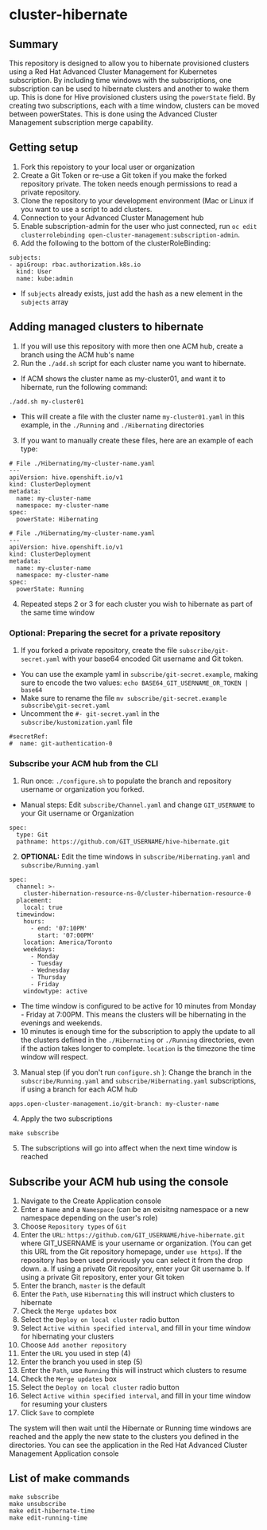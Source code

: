 # cluster-hibernate

## Summary
This repository is designed to allow you to hibernate provisioned clusters using a Red Hat Advanced Cluster Management for Kubernetes subscription. By including time
windows with the subscriptions, one subscription can be used to hibernate clusters and another to wake them up. This is done for Hive provisioned clusters using the `powerState` field.
By creating two subscriptions, each with a time window, clusters can be moved between powerStates. This is done using the Advanced Cluster Management subscription merge capability.

## Getting setup
1. Fork this repoistory to your local user or organization
2. Create a Git Token or re-use a Git token if you make the forked repository private. The token needs enough permissions to read a private repository.
3. Clone the repository to your development environment (Mac or Linux if you want to use a script to add clusters.
4. Connection to your Advanced Cluster Management hub
5. Enable subscription-admin for the user who just connected, run `oc edit clusterrolebinding open-cluster-management:subscription-admin`.
6. Add the following to the bottom of the clusterRoleBinding:
```
subjects:
- apiGroup: rbac.authorization.k8s.io
  kind: User
  name: kube:admin
```
  - If `subjects` already exists, just add the hash as a new element in the `subjects` array
## Adding managed clusters to hibernate
1. If you will use this repository with more then one ACM hub, create a branch using the ACM hub's name
2. Run the `./add.sh` script for each cluster name you want to hibernate.
  - If ACM shows the cluster name as my-cluster01, and want it to hibernate, run the following command:
  ```
  ./add.sh my-cluster01
  ```
  - This will create a file with the cluster name `my-cluster01.yaml` in this example, in the `./Running` and `./Hibernating` directories
3. If you want to manually create these files, here are an example of each type:
```
# File ./Hibernating/my-cluster-name.yaml
---
apiVersion: hive.openshift.io/v1
kind: ClusterDeployment
metadata:
  name: my-cluster-name
  namespace: my-cluster-name
spec:
  powerState: Hibernating
```
```
# File ./Hibernating/my-cluster-name.yaml
---
apiVersion: hive.openshift.io/v1
kind: ClusterDeployment
metadata:
  name: my-cluster-name
  namespace: my-cluster-name
spec:
  powerState: Running
```
4. Repeated steps 2 or 3 for each cluster you wish to hibernate as part of the same time window

### Optional: Preparing the secret for a private repository
1. If you forked a private repository, create the file `subscribe/git-secret.yaml` with your base64 encoded Git username and Git token.
  - You can use the example yaml in `subscribe/git-secret.example`, making sure to encode the two values: `echo BASE64_GIT_USERNAME_OR_TOKEN | base64`
  - Make sure to rename the file `mv subscribe/git-secret.example subscribe\git-secret.yaml`
  - Uncomment the `#- git-secret.yaml` in the `subscribe/kustomization.yaml` file
  ```
  #secretRef:
  #  name: git-authentication-0
  ```

### Subscribe your ACM hub from the CLI
1. Run once: `./configure.sh` to populate the branch and repository username or organization you forked. 
  - Manual steps: Edit `subscribe/Channel.yaml` and change `GIT_USERNAME` to your Git username or Organization
```
spec:
  type: Git
  pathname: https://github.com/GIT_USERNAME/hive-hibernate.git
```
2. **OPTIONAL:** Edit the time windows in `subscribe/Hibernating.yaml` and `subscribe/Running.yaml`
```
spec:
  channel: >-
    cluster-hibernation-resource-ns-0/cluster-hibernation-resource-0
  placement:
    local: true
  timewindow:
    hours:
      - end: '07:10PM'
        start: '07:00PM'
    location: America/Toronto
    weekdays:
      - Monday
      - Tuesday
      - Wednesday
      - Thursday
      - Friday
    windowtype: active
```
  - The time window is configured to be active for 10 minutes from Monday - Friday at 7:00PM. This means the clusters will be hibernating in the evenings and weekends.
  - 10 minutes is enough time for the subscription to apply the update to all the clusters defined in the `./Hibernating` or `./Running` directories, even if the action takes longer to complete.  `location` is the timezone the time window will respect.
3. Manual step (if you don't run `configure.sh` ): Change the branch in the `subscribe/Running.yaml` and `subscribe/Hibernating.yaml` subscriptions, if using a branch for each ACM hub
```
apps.open-cluster-management.io/git-branch: my-cluster-name
```
4. Apply the two subscriptions
```
make subscribe
```
5. The subscriptions will go into affect when the next time window is reached

## Subscribe your ACM hub using the console
1. Navigate to the Create Application console
2. Enter a `Name` and a `Namespace` (can be an exisitng namespace or a new namespace depending on the user's role)
3. Choose `Repository types` of `Git`
4. Enter the `URL`: `https://github.com/GIT_USERNAME/hive-hibernate.git` where GIT_USERNAME is your username or organization. (You can get this URL from the Git repository homepage, under `use https`). If the repository has been used previously you can select it from the drop down.
  a. If using a private Git repository, enter your Git username
  b. If using a private Git repository, enter your Git token
5. Enter the branch, `master` is the default
6. Enter the `Path`, use `Hibernating` this will instruct which clusters to hibernate
7. Check the `Merge updates` box
8. Select the `Deploy on local cluster`  radio button
9. Select `Active within specified interval`, and fill in your time window for hibernating your clusters
10. Choose `Add another repository`
11. Enter the `URL` you used in step (4)
12. Enter the branch you used in step (5)
13. Enter the `Path`, use `Running` this will instruct which clusters to resume
14. Check the `Merge updates` box
15. Select the `Deploy on local cluster` radio button
16. Select `Active within specified interval`, and fill in your time window for resuming your clusters
17. Click `Save` to complete

The system will then wait until the Hibernate or Running time windows are reached and the apply the new state to the clusters you defined in the directories. You can see the application in the Red Hat Advanced Cluster Management Application console

## List of make commands
```
make subscribe
make unsubscribe
make edit-hibernate-time
make edit-running-time
```